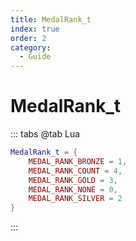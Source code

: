 ```yaml
---
title: MedalRank_t
index: true
order: 2
category:
  - Guide
---
```


# MedalRank_t
::: tabs
@tab Lua
```lua
MedalRank_t = {
    MEDAL_RANK_BRONZE = 1,
    MEDAL_RANK_COUNT = 4,
    MEDAL_RANK_GOLD = 3,
    MEDAL_RANK_NONE = 0,
    MEDAL_RANK_SILVER = 2
}
```
:::
